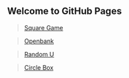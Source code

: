 ## Welcome to GitHub Pages

> [Square Game](https://davidan90.github.io/square-game/)

> [Openbank](https://davidan90.github.io/0p3nb4nk-test/)

>[Random U](https://davidan90.github.io/randomu/)

>[Circle Box](https://davidan90.github.io/circle-box/)
